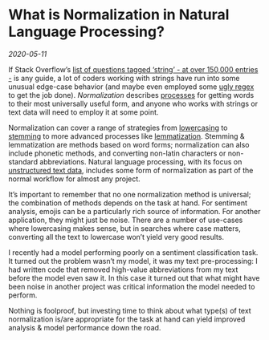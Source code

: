# What is Normalization in Natural Language Processing?

_2020-05-11_

If Stack Overflow’s [list of questions tagged ‘string’ - at over 150,000 entries -](https://stackoverflow.com/questions/tagged/string) is any guide, a lot of coders working with strings have run into some unusual edge-case behavior (and maybe even employed some [ugly regex](https://blog.codinghorror.com/regex-use-vs-regex-abuse/) to get the job done). _Normalization_ describes [processes](https://www.kdnuggets.com/2019/04/text-preprocessing-nlp-machine-learning.html) for getting words to their most universally useful form, and anyone who works with strings or text data will need to employ it at some point.

Normalization can cover a range of strategies from [lowercasing](https://nlp.stanford.edu/IR-book/html/htmledition/capitalizationcase-folding-1.html) to [stemming](https://nlp.stanford.edu/IR-book/html/htmledition/stemming-and-lemmatization-1.html) to more advanced processes like [lemmatization](https://nlp.stanford.edu/IR-book/html/htmledition/stemming-and-lemmatization-1.html). Stemming & lemmatization are methods based on word forms; normalization can also include phonetic methods, and converting non-latin characters or non-standard abbreviations.   Natural language processing, with its focus on [unstructured text data](https://en.wikipedia.org/wiki/Unstructured_data), includes some form of normalization as part of the normal workflow for almost any project.

It’s important to remember that no one normalization method is universal; the combination of methods depends on the task at hand. For sentiment analysis, emojis can be a particularly rich source of information. For another application, they might just be noise. There are a number of use-cases where lowercasing makes sense, but in searches where case matters, converting all the text to lowercase won’t yield very good results.

I recently had a model performing poorly on a sentiment classification task. It turned out the problem wasn’t my model, it was my text pre-processing: I had written code that removed high-value abbreviations from my text before the model even saw it. In this case it turned out that what might have been noise in another project was critical information the model needed to perform.

Nothing is foolproof, but investing time to think about what type(s) of text normalization is/are appropriate for the task at hand can yield improved analysis & model performance down the road.

